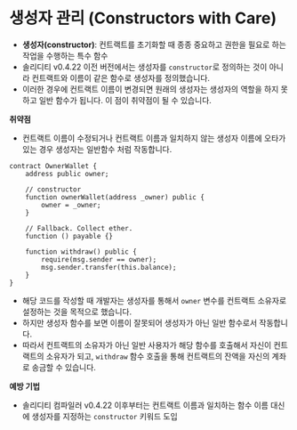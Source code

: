# 생성자 관리 (Constructors with Care)

- **생성자(constructor)**:  컨트랙트를 초기화할 때 종종 중요하고 권한을 필요로 하는 작업을 수행하는 특수 함수
- 솔리디티 v0.4.22 이전 버전에서는 생성자를 `constructor`로 정의하는 것이 아니라 컨트랙트와 이름이 같은 함수로 생성자를 정의했습니다.
- 이러한 경우에 컨트랙트 이름이 변경되면 원래의 생성자는 생성자의 역할을 하지 못하고 일반 함수가 됩니다. 이 점이 취약점이 될 수 있습니다.

**취약점**

- 컨트랙트 이름이 수정되거나 컨트랙트 이름과 일치하지 않는 생성자 이름에 오타가 있는 경우 생성자는 일반함수 처럼 작동합니다.

```solidity
contract OwnerWallet {
    address public owner;

    // constructor
    function ownerWallet(address _owner) public {
        owner = _owner;
    }

    // Fallback. Collect ether.
    function () payable {}

    function withdraw() public {
        require(msg.sender == owner);
        msg.sender.transfer(this.balance);
    }
}
```

- 해당 코드를 작성할 때 개발자는 생성자를 통해서 `owner` 변수를 컨트랙트 소유자로 설정하는 것을 목적으로 했습니다.
- 하지만 생성자 함수를 보면 이름이 잘못되어 생성자가 아닌 일반 함수로서 작동합니다.
- 따라서 컨트랙트의 소유자가 아닌 일반 사용자가 해당 함수를 호출해서 자신이 컨트랙트의 소유자가 되고, `withdraw` 함수 호출을 통해 컨트랙트의 잔액을 자신의 계좌로 송금할 수 있습니다.

**예방 기법**

- 솔리디티 컴파일러 v0.4.22 이후부터는 컨트랙트 이름과 일치하는 함수 이름 대신에 생성자를 지정하는 `constructor` 키워드 도입